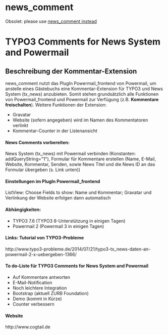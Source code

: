 # news_comment

<p>Obsolet: please use <a href="https://typo3.org/extensions/repository/view/news_comment">news_comment instead</a></p>
<h1>TYPO3 Comments for News System and Powermail</h1>
<h2>Beschreibung der Kommentar-Extension</h2>
news_comment nutzt das PlugIn Powermail_frontend von Powermail, um anstelle eines Gästebuchs eine Kommentar-Extension für TYPO3 und News System (tx_news) anzubieten. Somit stehen grundsätzlich alle Funktionen von Powermail_frontend und Powermail zur Verfügung (z.B. <b>Kommentare freischalten</b>). Weitere Funktionen der Extension: 
<ul><li>Gravatar</li> 
<li>Website (sofern angegeben) wird im Namen des Kommentatoren verlinkt</li>
<li>Kommentar-Counter in der Listenansicht</li></ul>

<h4>News Comments vorbereiten:</h4>
News System (tx_news) mit Powermail verbinden (Konstanten: addQueryString="1"), Formular für Kommentare erstellen (Name, E-Mail, Website, Kommentar, Senden, sowie News Titel und die News ID an das Formular übergeben (s. Link unten))

<h4>Einstellungen im PlugIn Powermail_frontend</h4>
ListView: Choose Fields to show: Name und Kommentar; Gravatar und Verlinkung der Website erfolgen dann automatisch

<h4>Abhängigkeiten:</h4>
<ul><li>TYPO3 7.6 (TYPO3 8-Unterstützung in einigen Tagen)</li>
<li>Powermail 2 (Powermail 3 in einigen Tagen)</li></ul>

<h4>Links: Tutorial von TYPO3-Probleme</h4>
http://www.typo3-probleme.de/2014/07/21/typo3-tx_news-daten-an-powermail-2-x-uebergeben-1366/

<h4>To do-Liste für TYPO3 Comments for News System and Powermail</h4>
<ul>
<li>Auf Kommentare antworten</li>
<li>E-Mail-Notification</li>
<li>Noch leichtere Integration</li>
<li>Bootstrap (aktuell ZURB Foundation)</li>
<li>Demo (kommt in Kürze)</li>
<li>Counter verbessern</li>
</ul>

<h4>Website</h4>
http://www.cogtail.de

